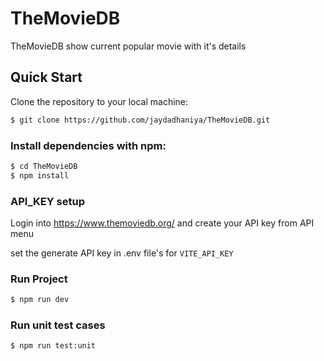 # TheMovieDB

TheMovieDB show current popular movie with it's details

## Quick Start

Clone the repository to your local machine:

```sh
$ git clone https://github.com/jaydadhaniya/TheMovieDB.git
```

### Install dependencies with npm:

```sh
$ cd TheMovieDB
$ npm install
```

### API_KEY setup

Login into https://www.themoviedb.org/ and create your API key from API menu

set the generate API key in .env file's for `VITE_API_KEY`


### Run Project

```sh
$ npm run dev
```


### Run unit test cases

```sh
$ npm run test:unit
```
